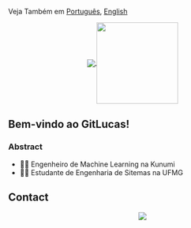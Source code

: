 Veja Também em [Português](README.md), [English](README-en-US.md)

<p align="center">
  <a href="https://github.com/anuraghazra/github-readme-stats">
    <img
      align="center"
      src="https://github-readme-stats.vercel.app/api/top-langs/?username=LucasAzvd&layout=compact&theme=tokyonight&hide_border=true"
    />
  </a>
  <a href="https://github.com/anuraghazra/github-readme-stats">
    <img
      align="center"
      height="165"
      src="https://github-readme-stats.vercel.app/api?username=LucasAzvd&show_icons=true&theme=tokyonight&hide_border=true"
    />
  </a>
</p>

## Bem-vindo ao GitLucas!</h2>

### Abstract

- 👨‍💻 Engenheiro de Machine Learning na Kunumi  
- 👨‍🎓 Estudante de Engenharia de Sitemas na UFMG  


## Contact 

<p align="center">
    &nbsp;&nbsp;&nbsp;&nbsp;&nbsp;&nbsp;&nbsp;&nbsp;&nbsp;
    <a href="https://www.linkedin.com/in/lucas-azvd/">
        <img src="https://img.shields.io/badge/linkedin-%230077B5.svg?&style=for-the-badge&logo=linkedin&logoColor=white&link=mailto:https://www.linkedin.com/in/lucas-azvd//">
    </a>
</p>
